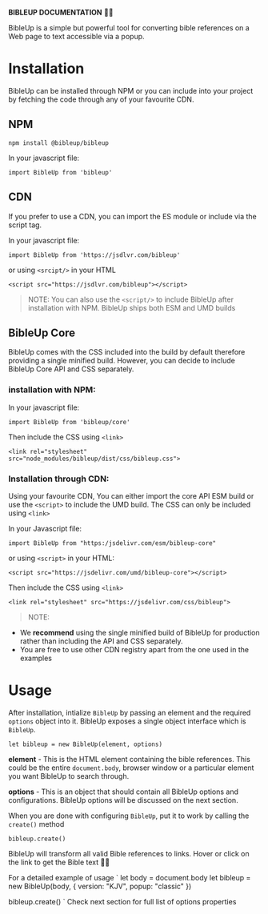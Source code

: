 **BIBLEUP DOCUMENTATION** 📖💡

BibleUp is a simple but powerful tool for converting bible references on a Web page to text accessible via a popup. 

# Installation
BibleUp can be installed through NPM or you can include into your project by fetching the code through any of your favourite CDN.

## NPM

`npm install @bibleup/bibleup`

In your javascript file:

`import BibleUp from 'bibleup'`

## CDN
If you prefer to use a CDN, you can import the ES module or include via the script tag.

In your javascript file:

`import BibleUp from 'https://jsdlvr.com/bibleup'`

or using `<srcipt/>` in your HTML

`<script src="https://jsdlvr.com/bibleup"></script>`

> NOTE: 
You can also use the `<script/>` to include BibleUp after installation with NPM. BibleUp ships both ESM and UMD builds

## BibleUp Core
BibleUp comes with the CSS included into the build by default therefore providing a single minified build. However, you can decide to include BibleUp Core API and CSS separately.

### installation with NPM:
 
In your javascript file:

`import BibleUp from 'bibleup/core'`

Then include the CSS using `<link>`

`<link rel="stylesheet" src="node_modules/bibleup/dist/css/bibleup.css">`

### Installation through CDN:
Using your favourite CDN, You can either import the core API ESM build or use the `<script>` to include the UMD build. The CSS can only be included using `<link>`

In your Javascript file: 

`import BibleUp from "https:/jsdelivr.com/esm/bibleup-core"`

or using `<script>` in your HTML:

`<script src="https://jsdelivr.com/umd/bibleup-core"></script>`

Then include the CSS using `<link>`

`<link rel="stylesheet" src="https://jsdelivr.com/css/bibleup">`

> NOTE:
- We **recommend** using the single minified build of BibleUp for production rather than including the API and CSS separately.
- You are free to use other CDN registry apart from the one used in the examples


# Usage

After installation, intialize `BibleUp` by passing an element and the required `options` object into it. BibleUp exposes a single object interface which is `BibleUp`.

`let bibleup = new BibleUp(element, options)`

**element** - This is the HTML element containing the bible references. This could be the entire `document.body`, browser window or a particular element you want BibleUp to search through.

**options**  - This is an object that should contain all BibleUp options and configurations. BibleUp options will be discussed on the next section.


When you are done with configuring `BibleUp`, put it to work by calling the `create()` method

`bibleup.create()`

BibleUp will transform all valid Bible references to links. Hover or click on the link to get the Bible text 🎉🎉

For a detailed example of usage
`
let body = document.body
let bibleup = new BibleUp(body, {
version: "KJV", 
popup: "classic"
})

bibleup.create()
`
Check next section for full list of options properties